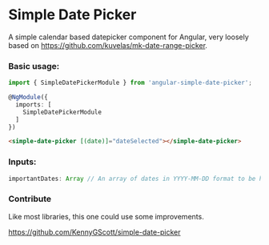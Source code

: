 # Simple Date Picker

A simple calendar based datepicker component for Angular, very loosely based on https://github.com/kuvelas/mk-date-range-picker.

### Basic usage:
```ts
import { SimpleDatePickerModule } from 'angular-simple-date-picker';

@NgModule({
  imports: [
    SimpleDatePickerModule
  ]
})

```

```html
<simple-date-picker [(date)]="dateSelected"></simple-date-picker>
```

### Inputs:
```js
importantDates: Array // An array of dates in YYYY-MM-DD format to be highlighted on the calendar
```

### Contribute
Like most libraries, this one could use some improvements.

https://github.com/KennyGScott/simple-date-picker
